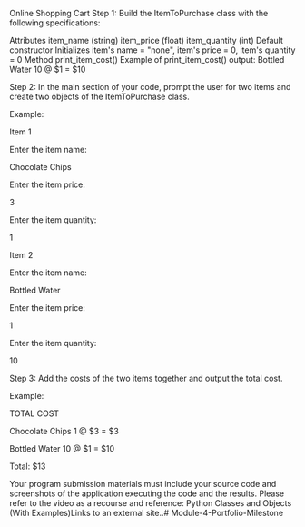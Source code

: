 Online Shopping Cart
Step 1: Build the ItemToPurchase class with the following specifications:

Attributes
item_name (string)
item_price (float)
item_quantity (int)
Default constructor
Initializes item's name = "none", item's price = 0, item's quantity = 0
Method
print_item_cost()
Example of print_item_cost() output:
Bottled Water 10 @ $1 = $10


Step 2: In the main section of your code, prompt the user for two items and create two objects of the ItemToPurchase class.

Example:

Item 1

Enter the item name:

Chocolate Chips

Enter the item price:

3

Enter the item quantity:

1

Item 2

Enter the item name:

Bottled Water

Enter the item price:

1

Enter the item quantity:

10


Step 3: Add the costs of the two items together and output the total cost.

Example:

TOTAL COST

Chocolate Chips 1 @ $3 = $3

Bottled Water 10 @ $1 = $10

Total: $13

Your program submission materials must include your source code and screenshots of the application executing the code and the results. Please refer to the video as a recourse and reference: Python Classes and Objects (With Examples)Links to an external site..# Module-4-Portfolio-Milestone
